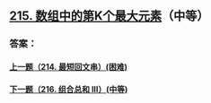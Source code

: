 ## [215. 数组中的第K个最大元素](https://leetcode-cn.com/problems/kth-largest-element-in-an-array/)（中等）





### 答案：



#### [上一题（214. 最短回文串）(困难)](https://github.com/sdwwld/leetCode/blob/master/src/main/java/com/wld/java/leetcode/leetCode0214.md)

#### [下一题（216. 组合总和 III）(中等)](https://github.com/sdwwld/leetCode/blob/master/src/main/java/com/wld/java/leetcode/leetCode0216.md)